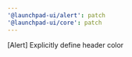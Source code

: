 ```yaml
---
'@launchpad-ui/alert': patch
'@launchpad-ui/core': patch
---
```


[Alert] Explicitly define header color
